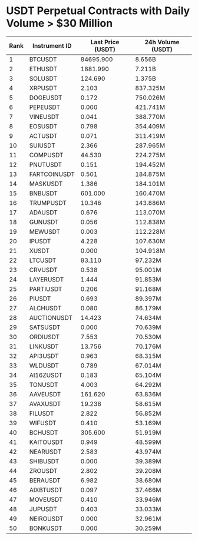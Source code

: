 # USDT Perpetual Contracts with Daily Volume > $30 Million

| Rank | Instrument ID | Last Price (USDT) | 24h Volume (USDT) |
|------|---------------|-------------------|-------------------|
| 1 | BTCUSDT | 84695.900 | 8.656B |
| 2 | ETHUSDT | 1881.990 | 7.211B |
| 3 | SOLUSDT | 124.690 | 1.375B |
| 4 | XRPUSDT | 2.103 | 837.325M |
| 5 | DOGEUSDT | 0.172 | 750.026M |
| 6 | PEPEUSDT | 0.000 | 421.741M |
| 7 | VINEUSDT | 0.041 | 388.770M |
| 8 | EOSUSDT | 0.798 | 354.409M |
| 9 | ACTUSDT | 0.071 | 311.419M |
| 10 | SUIUSDT | 2.366 | 287.965M |
| 11 | COMPUSDT | 44.530 | 224.275M |
| 12 | PNUTUSDT | 0.151 | 194.452M |
| 13 | FARTCOINUSDT | 0.501 | 184.875M |
| 14 | MASKUSDT | 1.386 | 184.101M |
| 15 | BNBUSDT | 601.000 | 160.470M |
| 16 | TRUMPUSDT | 10.346 | 143.886M |
| 17 | ADAUSDT | 0.676 | 113.070M |
| 18 | GUNUSDT | 0.056 | 112.838M |
| 19 | MEWUSDT | 0.003 | 112.228M |
| 20 | IPUSDT | 4.228 | 107.630M |
| 21 | XUSDT | 0.000 | 104.918M |
| 22 | LTCUSDT | 83.110 | 97.232M |
| 23 | CRVUSDT | 0.538 | 95.001M |
| 24 | LAYERUSDT | 1.444 | 91.853M |
| 25 | PARTIUSDT | 0.206 | 91.168M |
| 26 | PIUSDT | 0.693 | 89.397M |
| 27 | ALCHUSDT | 0.080 | 86.179M |
| 28 | AUCTIONUSDT | 14.423 | 74.634M |
| 29 | SATSUSDT | 0.000 | 70.639M |
| 30 | ORDIUSDT | 7.553 | 70.530M |
| 31 | LINKUSDT | 13.756 | 70.176M |
| 32 | API3USDT | 0.963 | 68.315M |
| 33 | WLDUSDT | 0.789 | 67.014M |
| 34 | AI16ZUSDT | 0.183 | 65.104M |
| 35 | TONUSDT | 4.003 | 64.292M |
| 36 | AAVEUSDT | 161.620 | 63.836M |
| 37 | AVAXUSDT | 19.238 | 58.615M |
| 38 | FILUSDT | 2.822 | 56.852M |
| 39 | WIFUSDT | 0.410 | 53.169M |
| 40 | BCHUSDT | 305.600 | 51.919M |
| 41 | KAITOUSDT | 0.949 | 48.599M |
| 42 | NEARUSDT | 2.583 | 43.974M |
| 43 | SHIBUSDT | 0.000 | 39.389M |
| 44 | ZROUSDT | 2.802 | 39.208M |
| 45 | BERAUSDT | 6.982 | 38.680M |
| 46 | AIXBTUSDT | 0.097 | 37.466M |
| 47 | MOVEUSDT | 0.410 | 33.946M |
| 48 | JUPUSDT | 0.403 | 33.033M |
| 49 | NEIROUSDT | 0.000 | 32.961M |
| 50 | BONKUSDT | 0.000 | 30.259M |
